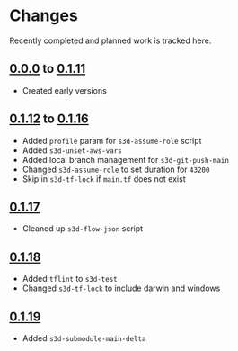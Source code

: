 # Changes
Recently completed and planned work is tracked here.

## [0.0.0](.) to [0.1.11](.)
- Created early versions

## [0.1.12](.) to [0.1.16](.)
- Added `profile` param for `s3d-assume-role` script
- Added `s3d-unset-aws-vars`
- Added local branch management for `s3d-git-push-main`
- Changed `s3d-assume-role` to set duration for `43200`
- Skip in `s3d-tf-lock` if `main.tf` does not exist

## [0.1.17](.)
- Cleaned up `s3d-flow-json` script

## [0.1.18](.)
- Added `tflint` to `s3d-test`
- Changed `s3d-tf-lock` to include darwin and windows


## [0.1.19](.)
- Added `s3d-submodule-main-delta`
